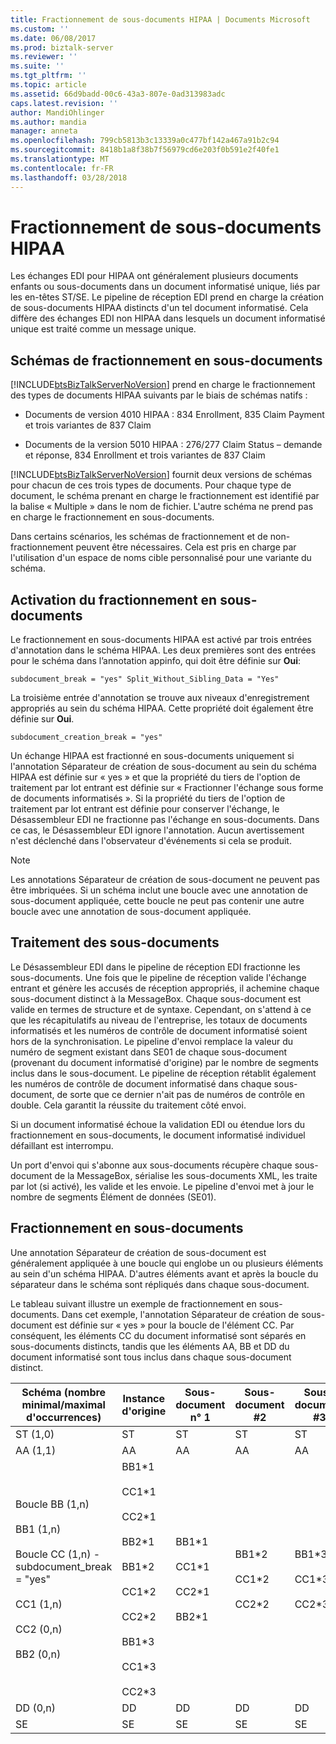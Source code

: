 ```yaml
---
title: Fractionnement de sous-documents HIPAA | Documents Microsoft
ms.custom: ''
ms.date: 06/08/2017
ms.prod: biztalk-server
ms.reviewer: ''
ms.suite: ''
ms.tgt_pltfrm: ''
ms.topic: article
ms.assetid: 66d9badd-00c6-43a3-807e-0ad313983adc
caps.latest.revision: ''
author: MandiOhlinger
ms.author: mandia
manager: anneta
ms.openlocfilehash: 799cb5813b3c13339a0c477bf142a467a91b2c94
ms.sourcegitcommit: 8418b1a8f38b7f56979cd6e203f0b591e2f40fe1
ms.translationtype: MT
ms.contentlocale: fr-FR
ms.lasthandoff: 03/28/2018
---
```

# <a name="splitting-hipaa-subdocuments"></a>Fractionnement de sous-documents HIPAA
Les échanges EDI pour HIPAA ont généralement plusieurs documents enfants ou sous-documents dans un document informatisé unique, liés par les en-têtes ST/SE. Le pipeline de réception EDI prend en charge la création de sous-documents HIPAA distincts d'un tel document informatisé. Cela diffère des échanges EDI non HIPAA dans lesquels un document informatisé unique est traité comme un message unique.  
  
## <a name="subdocument-splitting-schemas"></a>Schémas de fractionnement en sous-documents  
 [!INCLUDE[btsBizTalkServerNoVersion](../includes/btsbiztalkservernoversion-md.md)] prend en charge le fractionnement des types de documents HIPAA suivants par le biais de schémas natifs :  
  
-   Documents de version 4010 HIPAA : 834 Enrollment, 835 Claim Payment et trois variantes de 837 Claim  
  
-   Documents de la version 5010 HIPAA : 276/277 Claim Status – demande et réponse, 834 Enrollment et trois variantes de 837 Claim  
  
 [!INCLUDE[btsBizTalkServerNoVersion](../includes/btsbiztalkservernoversion-md.md)] fournit deux versions de schémas pour chacun de ces trois types de documents. Pour chaque type de document, le schéma prenant en charge le fractionnement est identifié par la balise « Multiple » dans le nom de fichier. L'autre schéma ne prend pas en charge le fractionnement en sous-documents.  
  
 Dans certains scénarios, les schémas de fractionnement et de non-fractionnement peuvent être nécessaires. Cela est pris en charge par l'utilisation d'un espace de noms cible personnalisé pour une variante du schéma.  
  
## <a name="how-subdocument-splitting-is-enabled"></a>Activation du fractionnement en sous-documents  
 Le fractionnement en sous-documents HIPAA est activé par trois entrées d'annotation dans le schéma HIPAA. Les deux premières sont des entrées pour le schéma dans l’annotation appinfo, qui doit être définie sur **Oui**:  
  
```  
subdocument_break = "yes" Split_Without_Sibling_Data = "Yes"  
```  
  
 La troisième entrée d'annotation se trouve aux niveaux d'enregistrement appropriés au sein du schéma HIPAA. Cette propriété doit également être définie sur **Oui**.  
  
```  
subdocument_creation_break = "yes"  
```  
  
 Un échange HIPAA est fractionné en sous-documents uniquement si l'annotation Séparateur de création de sous-document au sein du schéma HIPAA est définie sur « yes » et que la propriété du tiers de l'option de traitement par lot entrant est définie sur « Fractionner l'échange sous forme de documents informatisés ». Si la propriété du tiers de l'option de traitement par lot entrant est définie pour conserver l'échange, le Désassembleur EDI ne fractionne pas l'échange en sous-documents. Dans ce cas, le Désassembleur EDI ignore l'annotation. Aucun avertissement n'est déclenché dans l'observateur d'événements si cela se produit.  
  
> [!NOTE]
>  Les annotations Séparateur de création de sous-document ne peuvent pas être imbriquées. Si un schéma inclut une boucle avec une annotation de sous-document appliquée, cette boucle ne peut pas contenir une autre boucle avec une annotation de sous-document appliquée.  
  
## <a name="how-subdocuments-are-processed"></a>Traitement des sous-documents  
 Le Désassembleur EDI dans le pipeline de réception EDI fractionne les sous-documents. Une fois que le pipeline de réception valide l'échange entrant et génère les accusés de réception appropriés, il achemine chaque sous-document distinct à la MessageBox. Chaque sous-document est valide en termes de structure et de syntaxe. Cependant, on s'attend à ce que les récapitulatifs au niveau de l'entreprise, les totaux de documents informatisés et les numéros de contrôle de document informatisé soient hors de la synchronisation. Le pipeline d'envoi remplace la valeur du numéro de segment existant dans SE01 de chaque sous-document (provenant du document informatisé d'origine) par le nombre de segments inclus dans le sous-document. Le pipeline de réception rétablit également les numéros de contrôle de document informatisé dans chaque sous-document, de sorte que ce dernier n'ait pas de numéros de contrôle en double. Cela garantit la réussite du traitement côté envoi.  
  
 Si un document informatisé échoue la validation EDI ou étendue lors du fractionnement en sous-documents, le document informatisé individuel défaillant est interrompu.  
  
 Un port d'envoi qui s'abonne aux sous-documents récupère chaque sous-document de la MessageBox, sérialise les sous-documents XML, les traite par lot (si activé), les valide et les envoie. Le pipeline d'envoi met à jour le nombre de segments Élément de données (SE01).  
  
## <a name="how-subdocuments-are-split"></a>Fractionnement en sous-documents  
 Une annotation Séparateur de création de sous-document est généralement appliquée à une boucle qui englobe un ou plusieurs éléments au sein d'un schéma HIPAA. D'autres éléments avant et après la boucle du séparateur dans le schéma sont répliqués dans chaque sous-document.  
  
 Le tableau suivant illustre un exemple de fractionnement en sous-documents. Dans cet exemple, l'annotation Séparateur de création de sous-document est définie sur « yes » pour la boucle de l'élément CC. Par conséquent, les éléments CC du document informatisé sont séparés en sous-documents distincts, tandis que les éléments AA, BB et DD du document informatisé sont tous inclus dans chaque sous-document distinct.  
  
|Schéma (nombre minimal/maximal d'occurrences)|Instance d'origine|Sous-document n° 1|Sous-document #2|Sous-document #3|  
|---------------------------------------|-----------------------|---------------------|---------------------|---------------------|  
|ST (1,0)|ST|ST|ST|ST|  
|AA (1,1)|AA|AA|AA|AA|  
|Boucle BB (1,n)<br /><br /> BB1 (1,n)<br /><br /> Boucle CC (1,n) - subdocument_break = "yes"<br /><br /> CC1 (1,n)<br /><br /> CC2 (0,n)<br /><br /> BB2 (0,n)|BB1*1<br /><br /> CC1\*1<br /><br /> CC2\*1<br /><br /> BB2\*1<br /><br /> BB1\*2<br /><br /> CC1\*2<br /><br /> CC2\*2<br /><br /> BB1\*3<br /><br /> CC1\*3<br /><br /> CC2\*3|BB1*1<br /><br /> CC1\*1<br /><br /> CC2\*1<br /><br /> BB2\*1|BB1*2<br /><br /> CC1\*2<br /><br /> CC2\*2|BB1*3<br /><br /> CC1\*3<br /><br /> CC2\*3|  
|DD (0,n)|DD|DD|DD|DD|  
|SE|SE|SE|SE|SE|